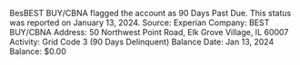 BesBEST BUY/CBNA flagged the account as 90 Days Past Due.
This status was reported on January 13, 2024.
Source: Experian
Company: BEST BUY/CBNA
Address: 50 Northwest Point Road, Elk Grove Village, IL 60007
Activity: Grid Code 3 (90 Days Delinquent)
Balance Date: Jan 13, 2024
Balance: $0.00


